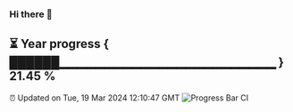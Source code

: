 ### Hi there 👋
⏳ Year progress { ██████▁▁▁▁▁▁▁▁▁▁▁▁▁▁▁▁▁▁▁▁▁▁▁▁ } 21.45 %
---
⏰ Updated on Tue, 19 Mar 2024 12:10:47 GMT
![Progress Bar CI](https://github.com/Moyi321/Moyi321/workflows/Progress%20Bar%20CI/badge.svg)
